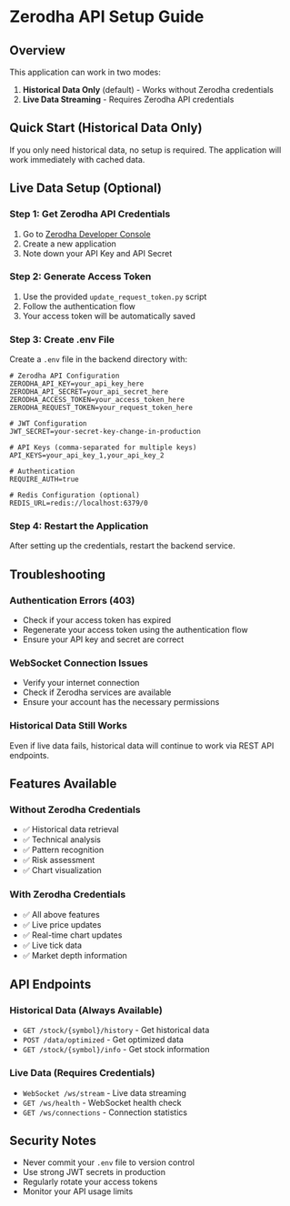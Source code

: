 # Zerodha API Setup Guide

## Overview
This application can work in two modes:
1. **Historical Data Only** (default) - Works without Zerodha credentials
2. **Live Data Streaming** - Requires Zerodha API credentials

## Quick Start (Historical Data Only)
If you only need historical data, no setup is required. The application will work immediately with cached data.

## Live Data Setup (Optional)

### Step 1: Get Zerodha API Credentials
1. Go to [Zerodha Developer Console](https://developers.kite.trade/)
2. Create a new application
3. Note down your API Key and API Secret

### Step 2: Generate Access Token
1. Use the provided `update_request_token.py` script
2. Follow the authentication flow
3. Your access token will be automatically saved

### Step 3: Create .env File
Create a `.env` file in the backend directory with:

```env
# Zerodha API Configuration
ZERODHA_API_KEY=your_api_key_here
ZERODHA_API_SECRET=your_api_secret_here
ZERODHA_ACCESS_TOKEN=your_access_token_here
ZERODHA_REQUEST_TOKEN=your_request_token_here

# JWT Configuration
JWT_SECRET=your-secret-key-change-in-production

# API Keys (comma-separated for multiple keys)
API_KEYS=your_api_key_1,your_api_key_2

# Authentication
REQUIRE_AUTH=true

# Redis Configuration (optional)
REDIS_URL=redis://localhost:6379/0
```

### Step 4: Restart the Application
After setting up the credentials, restart the backend service.

## Troubleshooting

### Authentication Errors (403)
- Check if your access token has expired
- Regenerate your access token using the authentication flow
- Ensure your API key and secret are correct

### WebSocket Connection Issues
- Verify your internet connection
- Check if Zerodha services are available
- Ensure your account has the necessary permissions

### Historical Data Still Works
Even if live data fails, historical data will continue to work via REST API endpoints.

## Features Available

### Without Zerodha Credentials
- ✅ Historical data retrieval
- ✅ Technical analysis
- ✅ Pattern recognition
- ✅ Risk assessment
- ✅ Chart visualization

### With Zerodha Credentials
- ✅ All above features
- ✅ Live price updates
- ✅ Real-time chart updates
- ✅ Live tick data
- ✅ Market depth information

## API Endpoints

### Historical Data (Always Available)
- `GET /stock/{symbol}/history` - Get historical data
- `POST /data/optimized` - Get optimized data
- `GET /stock/{symbol}/info` - Get stock information

### Live Data (Requires Credentials)
- `WebSocket /ws/stream` - Live data streaming
- `GET /ws/health` - WebSocket health check
- `GET /ws/connections` - Connection statistics

## Security Notes
- Never commit your `.env` file to version control
- Use strong JWT secrets in production
- Regularly rotate your access tokens
- Monitor your API usage limits 